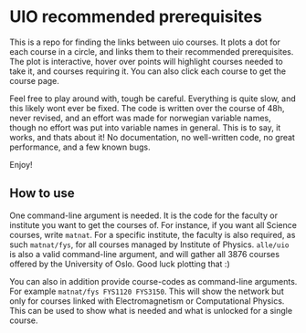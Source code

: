 # UIO recommended prerequisites

This is a repo for finding the links between uio courses.
It plots a dot for each course in a circle, and links them to their recommended prerequisites.
The plot is interactive, hover over points will highlight courses needed to take it, and courses requiring it. You can also click each course to get the course page.

Feel free to play around with, tough be careful. Everything is quite slow, and this likely wont ever be fixed.
The code is written over the course of 48h, never revised, and an effort was made for norwegian variable names, though no effort was put into variable names in general.
This is to say, it works, and thats about it! No documentation, no well-written code, no great performance, and a few known bugs.

Enjoy!

## How to use

One command-line argument is needed. It is the code for the faculty or institute you want to get the courses of. For instance, if you want all Science courses, write `matnat`. For a specific institute, the faculty is also required, as such `matnat/fys`, for all courses managed by Institute of Physics. `alle/uio` is also a valid command-line argument, and will gather all 3876 courses offered by the University of Oslo. Good luck plotting that :)

You can also in addition provide course-codes as command-line arguments. For example `matnat/fys FYS1120 FYS3150`. This will show the network but only for courses linked with Electromagnetism or Computational Physics. This can be used to show what is needed and what is unlocked for a single course.


